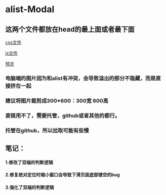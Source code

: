 # alist-Modal
## 这两个文件都放在head的最上面或者最下面
[css文件](https://msg-lbo.github.io/alist-Modal/Modal/modal.css)

[js文件](https://msg-lbo.github.io/alist-Modal/Modal/modal.js)

[预览](https://pan.ylmty.cc)
### 电脑端的图片因为和alist有冲突，会导致溢出的部分不隐藏，而是直接挤在一起
### 建议将图片裁剪成300*600：300宽 600高
### 直链用不了，需要托管，github或者其他的都行。
### 托管在github，所以拉取可能有些慢

## 笔记：
#### 1.修改了双端的判断逻辑
#### 2.修复绝对定位时缩小窗口会导致下滑页面底部镂空的bug
#### 3.强化了双端的判断逻辑
